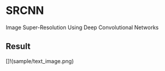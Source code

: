 # SRCNN
Image Super-Resolution Using Deep Convolutional Networks

## Result
[]!(sample/text_image.png)
